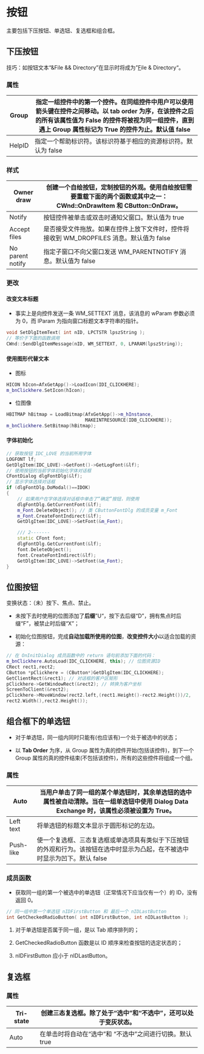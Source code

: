 # 按钮

主要包括下压按钮、单选钮、复选框和组合框。

## 下压按钮

技巧：如按钮文本“&File && Directory”在显示时将成为”<u>F</u>ile & Directory“。

### 属性

| Group  | 指定一组控件中的第一个控件。在同组控件中用户可以使用箭头键在控件之间移动。以 tab order 为序，在该控件之后的所有该属性值为 False 的控件将被视为同一组控件，直到遇上 Group 属性标记为 True 的控件为止。默认值 false |
| ------ | --------------------------------------------------------------------------------------------------------------------------- |
| HelpID | 指定一个帮助标识符。该标识符基于相应的资源标识符。默认为 false                                                                                          |

### 样式

| Owner draw       | 创建一个自绘按钮，定制按钮的外观。使用自绘按钮需要重载下面的两个函数或其中之一：CWnd::OnDrawItem 和 CButton::OnDraw。 |
| ---------------- | --------------------------------------------------------------------------- |
| Notify           | 按钮控件被单击或双击时通知父窗口。默认值为 true                                                  |
| Accept files     | 是否接受文件拖放。如果在控件上放下文件时，控件将接收到 WM_DROPFILES 消息。默认值为 false                      |
| No parent notify | 指定子窗口不向父窗口发送 WM_PARENTNOTIFY 消息。默认值为 false                                  |

### 更改

#### 改变文本标题

- 事实上是向控件发送一条 WM_SETTEXT 消息，该消息的 wParam 参数必须为 0，而 lParam 为指向窗口标题文本字符串的指针。

```cpp
void SetDlgItemText( int nID, LPCTSTR lpszString );
// 等价于下面的函数调用
CWnd::SendDlgItemMessage(nID, WM_SETTEXT, 0, LPARAM(lpszString));
```

#### 使用图形代替文本

- 图标

```cpp
HICON hIcon=AfxGetApp()->LoadIcon(IDI_CLICKHERE);
m_bnClickhere.SetIcon(hIcon);
```

- 位图像

```cpp
HBITMAP hBitmap = LoadBitmap(AfxGetApp()->m_hInstance, 
                             MAKEINTRESOURCE(IDB_CLICKHERE));
m_bnClickhere.SetBitmap(hBitmap);
```

#### 字体初始化

```cpp
// 获取按钮 IDC_LOVE 的当前所用字体
LOGFONT lf;
GetDlgItem(IDC_LOVE)->GetFont()->GetLogFont(&lf);
// 使用按钮的当前字体初始化字体对话框
CFontDialog dlgFontDlg(&lf);
// 显示字体选择对话框
if (dlgFontDlg.DoModal()==IDOK)
{
    // 如果用户在字体选择对话框中单击了“确定”按钮，则使用
    dlgFontDlg.GetCurrentFont(&lf);
    m_Font.DeleteObject(); // 类 CButtonFontDlg 的成员变量 m_Font
    m_Font.CreateFontIndirect(&lf);
    GetDlgItem(IDC_LOVE)->SetFont(&m_Font);

    /// 2-------
    static CFont font;
    dlgFontDlg.GetCurrentFont(&lf);
    font.DeleteObject();
    font.CreateFontIndirect(&lf);
    GetDlgItem(IDC_LOVE)->SetFont(&m_Font);
}
```

## 位图按钮

变换状态：（未）按下、焦点、禁止。

- 未按下去时使用的位图添加了**后缀**”U“，按下去后缀“D”，拥有焦点时后缀“F”，被禁止时后缀“X”；

- 初始化位图按钮，完成**自动加载所使用的位图**，**改变控件大小**以适合加载的资源：

```cpp
// 在 OnInitDialog 成员函数中的 return 语句前添加下面的代码：
m_bnClickhere.AutoLoad(IDC_CLICKHERE, this); // 位图资源ID
CRect rect1,rect2;
CButton *pClickhere = (CButton*)GetDlgItem(IDC_CLICKHERE);
GetClientRect(&rect1); // 对话框的客户区矩形
pClickhere->GetWindowRect(&rect2); // 转换为客户坐标
ScreenToClient(&rect2);
pClickhere->MoveWindow(rect2.left,(rect1.Height()-rect2.Height())/2,
rect2.Width(),rect2.Height());
```

## 组合框下的单选钮

- 对于单选钮，同一组内同时只能有(也应该有)一个处于被选中的状态；

- 以 **Tab Order** 为序，从 Group 属性为真的控件开始(包括该控件)，到下一个 Group 属性的真的控件结束(不包括该控件)，所有的这些控件将组成一个组。

### 属性

| Auto      | 当用户单击了同一组的某个单选钮时，其余单选钮的选中属性被自动清除。当在一组单选钮中使用 Dialog Data Exchange 时，该属性必须被设置为 True。 |
| --------- | ---------------------------------------------------------------------------------- |
| Left text | 将单选钮的标题文本显示于圆形标记的左边。                                                               |
| Push-like | 使一个复选框、三态复选框或单选项具有类似于下压按钮的外观和行为。该按钮在选中时显示为凸起，在不被选中时显示为凹下。默认 false                  |

### 成员函数

- 获取同一组的第一个被选中的单选钮（正常情况下应当仅有一个）的 ID，没有返回 0。

```cpp
// 同一组中第一个单选钮 nIDFirstButton 和 最后一个 nIDLastButton 
int GetCheckedRadioButton( int nIDFirstButton, int nIDLastButton );
```

1. 对于单选钮是否属于同一组，是以 Tab 顺序排列的；

2. GetCheckedRadioButton 函数是以 ID 顺序来检查按钮的选定状态的；

3. nIDFirstButton 应小于 nIDLastButton。

## 复选框

### 属性

| Tri-state | 创建三态复选框。除了处于“选中”和“不选中”，还可以处于变灰状态。 |
| --------- | --------------------------------- |
| Auto      | 在单击时将自动在“选中”和 “不选中”之间进行切换。默认 true |
